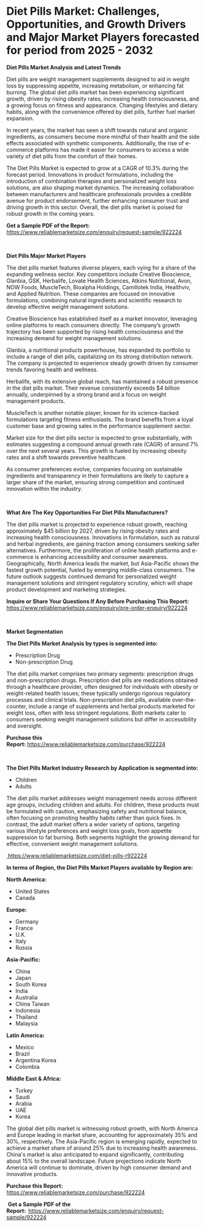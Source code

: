 <p><h1>Diet Pills Market: Challenges, Opportunities, and Growth Drivers and Major Market Players forecasted for period from 2025 - 2032</h1></p><p><strong>Diet Pills Market Analysis and Latest Trends</strong></p>
<p><p>Diet pills are weight management supplements designed to aid in weight loss by suppressing appetite, increasing metabolism, or enhancing fat burning. The global diet pills market has been experiencing significant growth, driven by rising obesity rates, increasing health consciousness, and a growing focus on fitness and appearance. Changing lifestyles and dietary habits, along with the convenience offered by diet pills, further fuel market expansion.</p><p>In recent years, the market has seen a shift towards natural and organic ingredients, as consumers become more mindful of their health and the side effects associated with synthetic components. Additionally, the rise of e-commerce platforms has made it easier for consumers to access a wide variety of diet pills from the comfort of their homes. </p><p>The Diet Pills Market is expected to grow at a CAGR of 10.3% during the forecast period. Innovations in product formulations, including the introduction of combination therapies and personalized weight loss solutions, are also shaping market dynamics. The increasing collaboration between manufacturers and healthcare professionals provides a credible avenue for product endorsement, further enhancing consumer trust and driving growth in this sector. Overall, the diet pills market is poised for robust growth in the coming years.</p></p>
<p><strong>Get a Sample PDF of the Report:&nbsp;</strong> <a href="https://www.reliablemarketsize.com/enquiry/request-sample/922224?utm_campaign=2520&utm_medium=2&utm_source=Github&utm_content=ia&utm_term=19042025&utm_id=diet-pills">https://www.reliablemarketsize.com/enquiry/request-sample/922224</a></p>
<p>&nbsp;</p>
<p><strong>Diet Pills Major Market Players</strong></p>
<p><p>The diet pills market features diverse players, each vying for a share of the expanding wellness sector. Key competitors include Creative Bioscience, Glanbia, GSK, Herbalife, Lovate Health Sciences, Atkins Nutritional, Avon, NOW Foods, MuscleTech, Bioalpha Holdings, Camillotek India, Healthviv, and Applied Nutrition. These companies are focused on innovative formulations, combining natural ingredients and scientific research to develop effective weight management solutions.</p><p>Creative Bioscience has established itself as a market innovator, leveraging online platforms to reach consumers directly. The company’s growth trajectory has been supported by rising health consciousness and the increasing demand for weight management solutions. </p><p>Glanbia, a nutritional products powerhouse, has expanded its portfolio to include a range of diet pills, capitalizing on its strong distribution network. The company is projected to experience steady growth driven by consumer trends favoring health and wellness.</p><p>Herbalife, with its extensive global reach, has maintained a robust presence in the diet pills market. Their revenue consistently exceeds $4 billion annually, underpinned by a strong brand and a focus on weight management products.</p><p>MuscleTech is another notable player, known for its science-backed formulations targeting fitness enthusiasts. The brand benefits from a loyal customer base and growing sales in the performance supplement sector.</p><p>Market size for the diet pills sector is expected to grow substantially, with estimates suggesting a compound annual growth rate (CAGR) of around 7% over the next several years. This growth is fueled by increasing obesity rates and a shift towards preventive healthcare.</p><p>As consumer preferences evolve, companies focusing on sustainable ingredients and transparency in their formulations are likely to capture a larger share of the market, ensuring strong competition and continued innovation within the industry.</p></p>
<p>&nbsp;</p>
<p><strong>What Are The Key Opportunities For Diet Pills Manufacturers?</strong></p>
<p><p>The diet pills market is projected to experience robust growth, reaching approximately $45 billion by 2027, driven by rising obesity rates and increasing health consciousness. Innovations in formulation, such as natural and herbal ingredients, are gaining traction among consumers seeking safer alternatives. Furthermore, the proliferation of online health platforms and e-commerce is enhancing accessibility and consumer awareness. Geographically, North America leads the market, but Asia-Pacific shows the fastest growth potential, fueled by emerging middle-class consumers. The future outlook suggests continued demand for personalized weight management solutions and stringent regulatory scrutiny, which will shape product development and marketing strategies.</p></p>
<p><strong>Inquire or Share Your Questions If Any Before Purchasing This Report:</strong> <a href="https://www.reliablemarketsize.com/enquiry/pre-order-enquiry/922224?utm_campaign=2520&utm_medium=2&utm_source=Github&utm_content=ia&utm_term=19042025&utm_id=diet-pills">https://www.reliablemarketsize.com/enquiry/pre-order-enquiry/922224</a></p>
<p>&nbsp;</p>
<p><strong>Market Segmentation</strong></p>
<p><strong>The Diet Pills Market Analysis by types is segmented into:</strong></p>
<p><ul><li>Prescription Drug</li><li>Non-prescription Drug</li></ul></p>
<p><p>The diet pills market comprises two primary segments: prescription drugs and non-prescription drugs. Prescription diet pills are medications obtained through a healthcare provider, often designed for individuals with obesity or weight-related health issues; these typically undergo rigorous regulatory processes and clinical trials. Non-prescription diet pills, available over-the-counter, include a range of supplements and herbal products marketed for weight loss, often with less stringent regulations. Both markets cater to consumers seeking weight management solutions but differ in accessibility and oversight.</p></p>
<p><strong>Purchase this Report:&nbsp;</strong><a href="https://www.reliablemarketsize.com/purchase/922224?utm_campaign=2520&utm_medium=2&utm_source=Github&utm_content=ia&utm_term=19042025&utm_id=diet-pills">https://www.reliablemarketsize.com/purchase/922224</a></p>
<p>&nbsp;</p>
<p><strong>The Diet Pills Market Industry Research by Application is segmented into:</strong></p>
<p><ul><li>Children</li><li>Adults</li></ul></p>
<p><p>The diet pills market addresses weight management needs across different age groups, including children and adults. For children, these products must be formulated with caution, emphasizing safety and nutritional balance, often focusing on promoting healthy habits rather than quick fixes. In contrast, the adult market offers a wider variety of options, targeting various lifestyle preferences and weight loss goals, from appetite suppression to fat burning. Both segments highlight the growing demand for effective, convenient weight management solutions.</p></p>
<p><a href="https://www.reliablemarketsize.com/diet-pills-r922224?utm_campaign=2520&utm_medium=2&utm_source=Github&utm_content=ia&utm_term=19042025&utm_id=diet-pills">&nbsp;https://www.reliablemarketsize.com/diet-pills-r922224</a></p>
<p><strong>In terms of Region, the Diet Pills Market Players available by Region are:</strong></p>
<p>
    <p> <strong> North America: </strong>
        <ul>
            <li>United States</li>
            <li>Canada</li>
        </ul>
        </p> 
    <p> <strong> Europe: </strong>
        <ul>
            <li>Germany</li>
            <li>France</li>
            <li>U.K.</li>
            <li>Italy</li>
            <li>Russia</li>
        </ul>
        </p> 
    <p> <strong> Asia-Pacific: </strong>
        <ul>
            <li>China</li>
            <li>Japan</li>
            <li>South Korea</li>
            <li>India</li>
            <li>Australia</li>
            <li>China Taiwan</li>
            <li>Indonesia</li>
            <li>Thailand</li>
            <li>Malaysia</li>
        </ul>
        </p> 
    <p> <strong> Latin America: </strong>
        <ul>
            <li>Mexico</li>
            <li>Brazil</li>
            <li>Argentina Korea</li>
            <li>Colombia</li>
        </ul>
        </p> 
    <p> <strong> Middle East & Africa: </strong>
        <ul>
            <li>Turkey</li>
            <li>Saudi</li>
            <li>Arabia</li>
            <li>UAE</li>
            <li>Korea</li>
        </ul>
    </p>
    </p>
<p><p>The global diet pills market is witnessing robust growth, with North America and Europe leading in market share, accounting for approximately 35% and 30%, respectively. The Asia-Pacific region is emerging rapidly, expected to achieve a market share of around 25% due to increasing health awareness. China's market is also anticipated to expand significantly, contributing about 15% to the overall landscape. Future projections indicate North America will continue to dominate, driven by high consumer demand and innovative products.</p></p>
<p><strong>Purchase this Report: </strong><a href="https://www.reliablemarketsize.com/purchase/922224?utm_campaign=2520&utm_medium=2&utm_source=Github&utm_content=ia&utm_term=19042025&utm_id=diet-pills">https://www.reliablemarketsize.com/purchase/922224</a></p>
<p>&nbsp;<strong>Get a Sample PDF of the Report:&nbsp;&nbsp;</strong><a href="https://www.reliablemarketsize.com/enquiry/request-sample/922224?utm_campaign=2520&utm_medium=2&utm_source=Github&utm_content=ia&utm_term=19042025&utm_id=diet-pills">https://www.reliablemarketsize.com/enquiry/request-sample/922224</a></p>
<p><strong></strong></p>
<p><p></p><p></p><p></p></p>